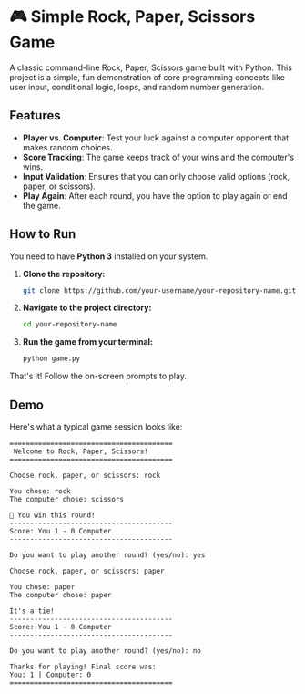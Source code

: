 # 🎮 Simple Rock, Paper, Scissors Game

A classic command-line Rock, Paper, Scissors game built with Python. This project is a simple, fun demonstration of core programming concepts like user input, conditional logic, loops, and random number generation.

## Features

-   **Player vs. Computer**: Test your luck against a computer opponent that makes random choices.
-   **Score Tracking**: The game keeps track of your wins and the computer's wins.
-   **Input Validation**: Ensures that you can only choose valid options (rock, paper, or scissors).
-   **Play Again**: After each round, you have the option to play again or end the game.

## How to Run

You need to have **Python 3** installed on your system.

1.  **Clone the repository:**
    ```bash
    git clone https://github.com/your-username/your-repository-name.git
    ```

2.  **Navigate to the project directory:**
    ```bash
    cd your-repository-name
    ```

3.  **Run the game from your terminal:**
    ```bash
    python game.py
    ```

That's it! Follow the on-screen prompts to play.

## Demo

Here's what a typical game session looks like:

```
========================================
 Welcome to Rock, Paper, Scissors! 
========================================

Choose rock, paper, or scissors: rock

You chose: rock
The computer chose: scissors

🎉 You win this round!
----------------------------------------
Score: You 1 - 0 Computer
----------------------------------------

Do you want to play another round? (yes/no): yes

Choose rock, paper, or scissors: paper

You chose: paper
The computer chose: paper

It's a tie!
----------------------------------------
Score: You 1 - 0 Computer
----------------------------------------

Do you want to play another round? (yes/no): no

Thanks for playing! Final score was:
You: 1 | Computer: 0
========================================
```
